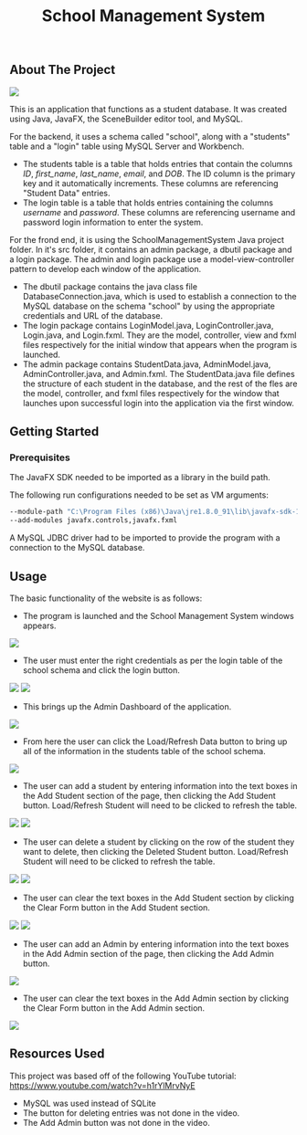  <h1 align="center">School Management System</h1>

 <br>

## About The Project

<img src = "screenshots/loaded_page.PNG">

This is an application that functions as a student database. It was created using Java, JavaFX, the SceneBuilder editor tool, and MySQL.

For the backend, it uses a schema called "school", along with a "students" table and a "login" table using MySQL Server and Workbench.
* The students table is a table that holds entries that contain the columns <i>ID</i>, <i>first_name</i>, <i>last_name</i>, <i>email</i>, and <i>DOB</i>. The ID column is the primary key and it automatically increments. These columns are referencing "Student Data" entries.
* The login table is a table that holds entries containing the columns <i>username</i> and <i>password</i>. These columns are referencing username and password login information to enter the system.

For the frond end, it is using the SchoolManagementSystem Java project folder. In it's src folder, it contains an admin package, a dbutil package and a login package. The admin and login package use a model-view-controller pattern to develop each window of the application.
* The dbutil package contains the java class file DatabaseConnection.java, which is used to establish a connection to the MySQL database on the schema "school" by using the appropriate credentials and URL of the database.
* The login package contains LoginModel.java, LoginController.java, Login.java, and Login.fxml. They are the model, controller, view and fxml files respectively for the initial window that appears when the program is launched.
* The admin package contains StudentData.java, AdminModel.java, AdminController.java, and Admin.fxml. The StudentData.java file defines the structure of each student in the database, and the rest of the fles are the model, controller, and fxml files respectively for the window that launches upon successful login into the application via the first window.

## Getting Started

### Prerequisites
The JavaFX SDK needed to be imported as a library in the build path.

The following run configurations needed to be set as VM arguments:
```sh
--module-path "C:\Program Files (x86)\Java\jre1.8.0_91\lib\javafx-sdk-15.0.1\lib" 
--add-modules javafx.controls,javafx.fxml
```

A MySQL JDBC driver had to be imported to provide the program with a connection to the MySQL database.

## Usage
The basic functionality of the website is as follows:

* The program is launched and the School Management System windows appears.

<img src = "screenshots/login_page.PNG">

* The user must enter the right credentials as per the login table of the school schema and click the login button.

<img src = "screenshots/wrong_login.PNG">
<img src = "screenshots/correct_login.PNG">

* This brings up the Admin Dashboard of the application.

<img src = "screenshots/admin_page.PNG">

* From here the user can click the Load/Refresh Data button to bring up all of the information in the students table of the school schema.

<img src = "screenshots/loaded_page.PNG">

* The user can add a student by entering information into the text boxes in the Add Student section of the page, then clicking the Add Student button. Load/Refresh Student will need to be clicked to refresh the table.

<img src = "screenshots/add_student1.PNG">
<img src = "screenshots/add_student2.PNG">

* The user can delete a student by clicking on the row of the student they want to delete, then clicking the Deleted Student button. Load/Refresh Student will need to be clicked to refresh the table.

<img src = "screenshots/delete_student1.PNG">
<img src = "screenshots/delete_student2.PNG">

* The user can clear the text boxes in the Add Student section by clicking the Clear Form button in the Add Student section.

<img src = "screenshots/clear_student_form1.PNG">
<img src = "screenshots/clear_student_form2.PNG">

* The user can add an Admin by entering information into the text boxes in the Add Admin section of the page, then clicking the Add Admin button.

<img src = "screenshots/add_admin.PNG">

* The user can clear the text boxes in the Add Admin section by clicking the Clear Form button in the Add Admin section.

<img src = "screenshots/clear_admin_form.PNG">

## Resources Used

This project was based off of the following YouTube tutorial: https://www.youtube.com/watch?v=h1rYlMrvNyE
* MySQL was used instead of SQLite
* The button for deleting entries was not done in the video.
* The Add Admin button was not done in the video.